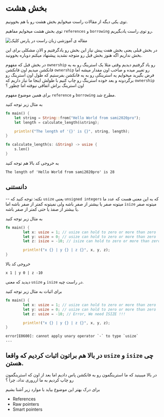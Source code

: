 # بخش هشت

توی یکی دیگه از مقالات راست میخوایم بخش هشت رو با هم بخوونیم.

توی بخش هشت میخوایم مفاهیم `references` و `borrowing` رو توی راست یادبگیریم.

![مقاله ی آموزشی زبان راست در پارس کلیک](https://images.pexels.com/photos/1194713/pexels-photo-1194713.jpeg?auto=compress&cs=tinysrgb&dpr=2&h=650&w=940)

در بخش قبلی یعنی بخش هفت پیش نیاز این بخش رو یادگرفتیم و الان مشکلی برای این بخش نداریم اگه هنوز بخش قبل رو متوجه نشدید پیشنهاد میکنم دوباره بخوونید.

در بخش قبل که مفهوم `ownership` رو یاد گرفتیم دیدیم وقتی مثلا یک استرینگ رو به یه فانکشن میدیم اون فانکشن `ownership` رو تغییر میده و صاحب اون مقدار میشه اما فرض بگیرید میخوایم یه استرینگی رو به یه فانکشن بفرستیم که طول اون استرینگ رو برگردونه و بعد خوده استرینگ رو چاپ کنیم با طولش اینجا ما نیاز داریم که `ownership` اون استرینگ براش اتفاقی نیوفته اما چطور ؟

برای همین موضوع مفهوم `reference` و `borrowing` مطرح شد.

به مثال زیر توجه کنید

```rust
fn main() {
    let string = String::from("Hello World from sami2020pro");
    let length = calculate_length(&string);

    println!("The length of '{}' is {}", string, length);
}

fn calculate_length(s: &String) -> usize {
    s.len()
}
```

به خروجی کد بالا هم توجه کنید

```
The length of 'Hello World from sami2020pro' is 28
```

## دانستنی

--
نکته: توجه کنید که `usize` یعنی `unsigned integers` که به این معنی هست که عدد ما میتونه صفر یا بیشتر از صفر باشه ولی نمیتونه کمتر از صفر باشه اما `isize` میتونه صفر یا بیشتر از صفذ یا حتی کمتر از صفر باشه.

به مثال زیر توجه کنید

```rust
fn main() {
        let x: usize = 1; // usize can hold to zero or more than zero
        let y: usize = 0; // usize can hold to zero or more than zero
        let z: isize = -10; // isize can hold to zero or more than zero OR less than zero

        println!("x {} | y {} | z {}", x, y, z);
}
```

خروجی کد بالا

```
x 1 | y 0 | z -10
```

دیدید که معنی `usize` و `isize` در راست چیه.

برای اثبات به مثال زیر توجه کنید

```rust
fn main() {
        let x: usize = 1; // usize can hold to zero or more than zero
        let y: usize = 0; // usize can hold to zero or more than zero
        let z: usize = -10; // Error, We need ISIZE !!!

        println!("x {} | y {} | z {}", x, y, z);
}
```

```
error[E0600]: cannot apply unary operator `-` to type `usize`
...
```

در بالا هم براتون اثبات کردیم که واقعا `usize` و `isize` چی هستن.
--

در بالا میبینید که ما استرینگمون رو به فانکشن پاس دادیم اما بعد از اون که استرینگمون رو چاپ کردیم به ما ارروری نداد، چرا ؟




برای درک بهتر این موضوع بیاید با موارد زیر آشنا بشیم

- References
- Raw pointers
- Smart pointers